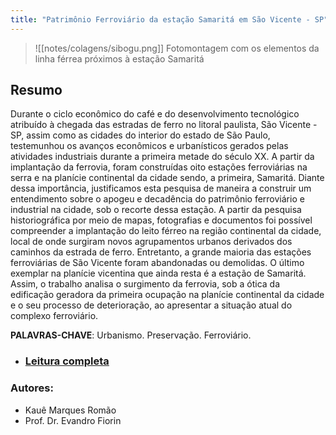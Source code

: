 ```yaml
---
title: "Patrimônio Ferroviário da estação Samaritá em São Vicente - SP"
---
```


> ![[notes/colagens/sibogu.png]]
> Fotomontagem com os elementos da linha férrea próximos à estação Samaritá

## Resumo
Durante o ciclo econômico do café e do desenvolvimento tecnológico atribuído à chegada das estradas de ferro no litoral paulista, São Vicente - SP, assim como as cidades do interior do estado de São Paulo, testemunhou os avanços econômicos e urbanísticos gerados pelas atividades industriais durante a primeira metade do século XX. A partir da implantação da ferrovia, foram construídas oito estações ferroviárias na serra e na planície continental da cidade sendo, a primeira, Samaritá. Diante dessa importância, justificamos esta pesquisa de maneira a construir um entendimento sobre o apogeu e decadência do patrimônio ferroviário e industrial na cidade, sob o recorte dessa estação. A partir da pesquisa historiográfica por meio de mapas, fotografias e documentos foi possível compreender a implantação do leito férreo na região continental da cidade, local de onde surgiram novos agrupamentos urbanos derivados dos caminhos da estrada de ferro. Entretanto, a grande maioria das estações ferroviárias de São Vicente foram abandonadas ou demolidas. O último exemplar na planície vicentina que ainda resta é a estação de Samaritá. Assim, o trabalho analisa o surgimento da ferrovia, sob a ótica da edificação geradora da primeira ocupação na planície continental da cidade e o seu processo de deterioração, ao apresentar a situação atual do complexo ferroviário. 

**PALAVRAS-CHAVE**: Urbanismo. Preservação. Ferroviário.

- ### [Leitura completa](https://www.eventoanap.org/data/inscricoes/455/revisado_455_memoria_patrimonio_e_paisagem1658579117AvTOk9j146pdf.pdf)

### Autores: 
- Kauê Marques Romão
- Prof. Dr. Evandro Fiorin